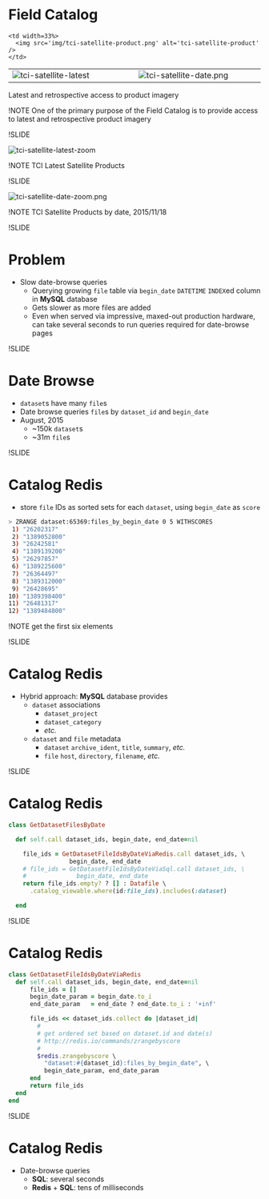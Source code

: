 # Field Catalog

<table>
  <tr>
    <td width=33%>
      <img src='img/tci-satellite-latest.png' alt='tci-satellite-latest'/>
    </td>
    <td width=33%>
      <img src='img/tci-satellite-date.png' alt='tci-satellite-date.png' />
    </td>

    <td width=33%>
      <img src='img/tci-satellite-product.png' alt='tci-satellite-product' />
    </td>
  </tr>
</table>

Latest and retrospective access to product imagery

!NOTE
One of the primary purpose of the Field Catalog is to provide access to latest and retrospective product imagery

!SLIDE

<img src='img/tci-satellite-latest-zoom.png' alt='tci-satellite-latest-zoom'/>

!NOTE
TCI Latest Satellite Products

!SLIDE

<img src='img/tci-satellite-date-zoom.png' alt='tci-satellite-date-zoom.png' />

!NOTE
TCI Satellite Products by date, 2015/11/18

!SLIDE

# Problem

- Slow date-browse queries
  - Querying growing `file` table via `begin_date` `DATETIME` `INDEX`ed column in **MySQL** database
  - Gets slower as more files are added
  - Even when served via impressive, maxed-out production hardware, can take several seconds to run queries required for date-browse pages

!SLIDE

# Date Browse

- `dataset`s have many `file`s
- Date browse queries `file`s by `dataset_id` and `begin_date`
- August, 2015
  - ~150k `dataset`s
  - ~31m `file`s

!SLIDE

# Catalog Redis

- store `file` IDs as sorted sets for each `dataset`, using `begin_date` as `score`

```sh
> ZRANGE dataset:65369:files_by_begin_date 0 5 WITHSCORES
 1) "26202317"
 2) "1389052800"
 3) "26242581"
 4) "1389139200"
 5) "26297857"
 6) "1389225600"
 7) "26364497"
 8) "1389312000"
 9) "26428695"
10) "1389398400"
11) "26481317"
12) "1389484800"
```

!NOTE
get the first six elements

!SLIDE

# Catalog Redis

- Hybrid approach: **MySQL** database provides
  - `dataset` associations
    - `dataset_project`
    - `dataset_category`
    - *etc.*
  - `dataset` and `file` metadata
    - `dataset` `archive_ident`, `title`, `summary`, *etc.*
    - `file` `host`, `directory`, `filename`, *etc.*

!SLIDE

# Catalog Redis

```ruby
class GetDatasetFilesByDate

  def self.call dataset_ids, begin_date, end_date=nil

    file_ids = GetDatasetFileIdsByDateViaRedis.call dataset_ids, \
                 begin_date, end_date
    # file_ids = GetDatasetFileIdsByDateViaSql.call dataset_ids, \
    #              begin_date, end_date
    return file_ids.empty? ? [] : Datafile \
      .catalog_viewable.where(id:file_ids).includes(:dataset)

  end
```


!SLIDE

# Catalog Redis

```ruby
class GetDatasetFileIdsByDateViaRedis
  def self.call dataset_ids, begin_date, end_date=nil
      file_ids = []
      begin_date_param = begin_date.to_i
      end_date_param   = end_date ? end_date.to_i : '+inf'

      file_ids << dataset_ids.collect do |dataset_id|
        #
        # get ordered set based on dataset.id and date(s)
        # http://redis.io/commands/zrangebyscore
        #
        $redis.zrangebyscore \
          "dataset:#{dataset_id}:files_by_begin_date", \
          begin_date_param, end_date_param
      end
      return file_ids
  end
end
```


!SLIDE

# Catalog Redis

- Date-browse queries
  - **SQL**: several seconds
  - **Redis** + **SQL**: tens of milliseconds

